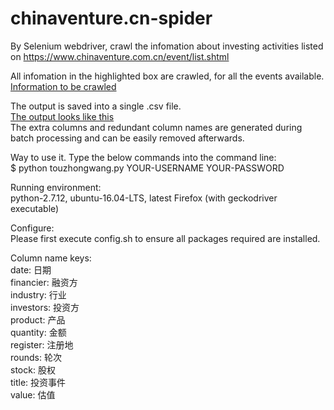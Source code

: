 # chinaventure.cn-spider
By Selenium webdriver, crawl the infomation about investing activities listed on https://www.chinaventure.com.cn/event/list.shtml <br />

All infomation in the highlighted box are crawled, for all the events available. <br />
[Information to be crawled](pics/input.png) <br />

The output is saved into a single .csv file. <br />
[The output looks like this](pics/output.png) <br />
The extra columns and redundant column names are generated during batch processing and can be easily removed afterwards. <br />

Way to use it. Type the below commands into the command line: <br />
$ python touzhongwang.py YOUR-USERNAME YOUR-PASSWORD <br />

Running environment: <br />
python-2.7.12, ubuntu-16.04-LTS, latest Firefox (with geckodriver executable) <br />

Configure: <br />
Please first execute config.sh to ensure all packages required are installed. <br />

Column name keys: <br />
date: 日期 <br />
financier: 融资方 <br />
industry: 行业 <br />
investors: 投资方 <br />
product: 产品 <br />
quantity: 金额 <br />
register: 注册地 <br />
rounds: 轮次 <br />
stock: 股权 <br />
title: 投资事件 <br />
value: 估值 <br />
